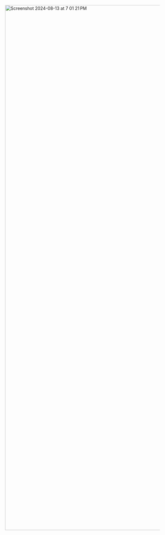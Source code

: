 <img width="1707" alt="Screenshot 2024-08-13 at 7 01 21 PM" src="https://github.com/user-attachments/assets/68c35629-2fa0-45cd-86cc-5b3d68700849">
